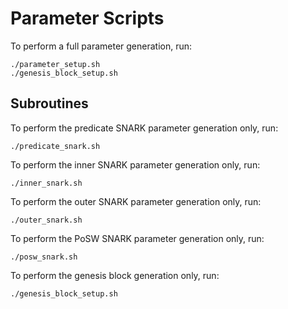 # Parameter Scripts

To perform a full parameter generation, run:
```$xslt
./parameter_setup.sh
./genesis_block_setup.sh
```

## Subroutines

To perform the predicate SNARK parameter generation only, run:
```$xslt
./predicate_snark.sh
```

To perform the inner SNARK parameter generation only, run:
```$xslt
./inner_snark.sh
```

To perform the outer SNARK parameter generation only, run:
```$xslt
./outer_snark.sh
```

To perform the PoSW SNARK parameter generation only, run:
```$xslt
./posw_snark.sh
```

To perform the genesis block generation only, run:
```$xslt
./genesis_block_setup.sh
```
